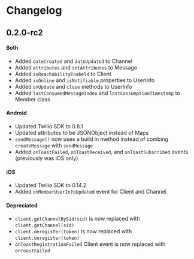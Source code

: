 # Changelog

## 0.2.0-rc2

#### Both
- Added `dateCreated` and `dateUpdated` to Channel
- Added `attributes` and `setAttributes` to Message
- Added `isReachabilityEnabeld` to Client
- Added `isOnline` and `isNotifiable` properties to UserInfo
- Added `onUpdate` and `close` methods to UserInfo
- Added `lastConsumedMessageIndex` and `lastConsumptionTimestamp` to Member class

#### Android
- Updated Twilio SDK to 0.8.1
- Updated attributes to be JSONObject instead of Maps
- `sendMessage()` now uses a build in method instead of combing `createMessage` with `sendMessage`
- Added `onToastFailed`, `onToastReceived`, and `onToastSubscribed` events (previously was iOS only)

#### iOS
- Updated Twilio SDK to 0.14.2
- Added `onMemberUserInfoUpdated` event for Client and Channel

#### Depreciated
- `client.getChannelBySid(sid)` is now replaced with `client.getChannel(sid)`
- `client.deregister(token)` is now replaced with `client.unregister(token)`
- `onToastRegistrationFailed` Client event is now replaced with `onToastFailed`
